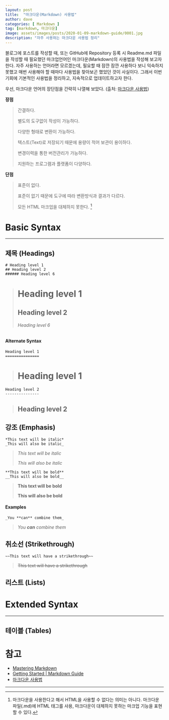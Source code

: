 ```yaml
---
layout: post
title:  "마크다운(Markdown) 사용법"
author: dave
categories: [ Markdown ]
tag: [markdown, 마크다운]
image: assets/images/posts/2020-01-09-markdown-guide/0001.jpg
description: "자주 사용하는 마크다운 사용법 정리"
---
```


블로그에 포스트를 작성할 때, 또는 GitHub에 Repository 등록 시 Readme.md 파일을 작성할 때 필요했던 마크업언어인 마크다운(Markdown)의 사용법을 작성해 보고자 한다. 자주 사용하는 언어라면 모르겠는데, 필요할 때 잠깐 잠깐 사용하다 보니 익숙하지 못했고 매번 사용해야 할 때마다 사용법을 찾아보곤 했었던 것이 사실이다. 그래서 이번 기회에 기본적인 사용법을 정리하고, 지속적으로 업데이트하고자 한다.

우선, 마크다운 언어의 장단점을 간략히 나열해 보았다. (출처: [마크다운 사용법](https://gist.github.com/ihoneymon/652be052a0727ad59601))  



**장점**

> 간결하다.
>
> 별도의 도구없이 작성이 가능하다.
>
> 다양한 형태로 변환이 가능하다.
>
> 텍스트(Text)로 저장되기 때문에 용량이 적어 보관이 용이하다.
>
> 변경이력을 통한 버전관리가 가능하다.
>
> 지원하는 프로그램과 플랫폼이 다양하다.

**단점**

> 표준이 없다.
>
> 표준이 없기 때문에 도구에 따라 변환방식과 결과가 다르다.
>
> 모든 HTML 마크업을 대체하지 못한다.  [^1]  



# Basic Syntax

-----

## 제목 (Headings)

```
# Heading level 1
## Heading level 2
###### Heading level 6
```

> # Heading level 1
>
> ## Heading level 2
>
> ###### Heading level 6

#### Alternate Syntax

```
Heading level 1
===============
```

> Heading level 1
> ===============

```
Heading level 2
---------------
```

> Heading level 2
> ---------------



## 강조 (Emphasis)

```
*This text will be italic*
_This will also be italic_
```

> *This text will be italic*
>
> _This will also be italic_

```
**This text will be bold**
__This will also be bold__
```

> **This text will be bold**
>
> __This will also be bold__

#### Examples

```
_You **can** combine them_
```

> _You **can** combine them_





## 취소선 (Strikethrough)

```
~~This text will have a strikethrough~~
```

> ~~This text will have a strikethrough~~





## 리스트 (Lists)





# Extended Syntax

-----

## 테이블 (Tables)





# 참고

* [Mastering Markdown](https://guides.github.com/features/mastering-markdown/)
* [Getting Started \| Markdown Guide](https://www.markdownguide.org/getting-started/)
* [마크다운 사용법](https://gist.github.com/ihoneymon/652be052a0727ad59601)





-----

[^1]: 마크다운을 사용한다고 해서 HTML을 사용할 수 없다는 의미는 아니다. 마크다운 파일(.md)에 HTML 태그를 사용, 마크다운이 대체하지 못하는 마크업 기능을 표현할 수 있다.

